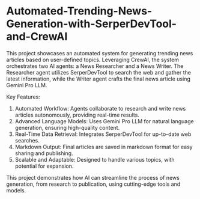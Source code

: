# Automated-Trending-News-Generation-with-SerperDevTool-and-CrewAI


This project showcases an automated system for generating trending news articles based on user-defined topics. Leveraging CrewAI, the system orchestrates two AI agents: a News Researcher and a News Writer. The Researcher agent utilizes SerperDevTool to search the web and gather the latest information, while the Writer agent crafts the final news article using Gemini Pro LLM.

Key Features:

1. Automated Workflow: Agents collaborate to research and write news articles autonomously, providing real-time results.
2. Advanced Language Models: Uses Gemini Pro LLM for natural language generation, ensuring high-quality content.
3. Real-Time Data Retrieval: Integrates SerperDevTool for up-to-date web searches.
4. Markdown Output: Final articles are saved in markdown format for easy sharing and publishing.
5. Scalable and Adaptable: Designed to handle various topics, with potential for expansion.

This project demonstrates how AI can streamline the process of news generation, from research to publication, using cutting-edge tools and models.
